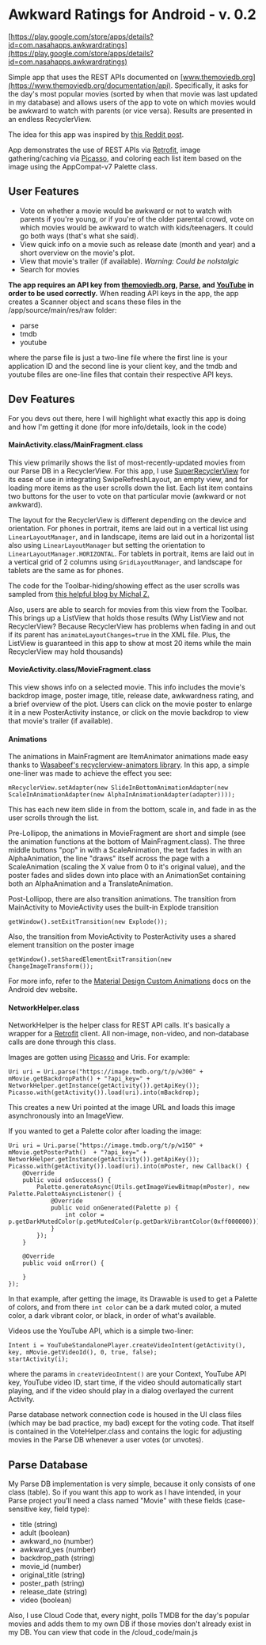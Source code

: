 # Awkward Ratings for Android - v. 0.2

[https://play.google.com/store/apps/details?id=com.nasahapps.awkwardratings](https://play.google.com/store/apps/details?id=com.nasahapps.awkwardratings)

Simple app that uses the REST APIs documented on [www.themoviedb.org](https://www.themoviedb.org/documentation/api). Specifically, it asks for the day's most popular movies (sorted by when that movie was last updated in my database) and allows users of the app to vote on which movies would be awkward to watch with parents (or vice versa). Results are presented in an endless RecyclerView.  

The idea for this app was inspired by [this Reddit post](http://redd.it/2xhq9g).

App demonstrates the use of REST APIs via [Retrofit](http://square.github.io/retrofit/), image gathering/caching via [Picasso](http://square.github.io/picasso/), and coloring each list item based on the image using the AppCompat-v7 Palette class.  

<h2>User Features</h2> 

* Vote on whether a movie would be awkward or not to watch with parents if you're young, or if you're of the older parental crowd, vote on which movies would be awkward to watch with kids/teenagers. It could go both ways (that's what she said).  
* View quick info on a movie such as release date (month and year) and a short overview on the movie's plot.
* View that movie's trailer (if available). _Warning: Could be nolstalgic_ 
* Search for movies

**The app requires an API key from [themoviedb.org](https://www.themoviedb.org/documentation/api), [Parse](https://www.parse.com), and [YouTube](https://developers.google.com/youtube/android/player/) in order to be used correctly.** When reading API keys in the app, the app creates a Scanner object and scans these files in the /app/source/main/res/raw folder:  

* parse
* tmdb
* youtube

where the parse file is just a two-line file where the first line is your application ID and the second line is your client key, and the tmdb and youtube files are one-line files that contain their respective API keys.  

<h2>Dev Features</h2>

For you devs out there, here I will highlight what exactly this app is doing and how I'm getting it done (for more info/details, look in the code)

<h4>MainActivity.class/MainFragment.class</h4> 

This view primarily shows the list of most-recently-updated movies from our Parse DB in a RecyclerView. For this app, I use [SuperRecyclerView](https://github.com/Malinskiy/SuperRecyclerView) for its ease of use in integrating SwipeRefreshLayout, an empty view, and for loading more items as the user scrolls down the list. Each list item contains two buttons for the user to vote on that particular movie (awkward or not awkward). 

The layout for the RecyclerView is different depending on the device and orientation. For phones in portrait, items are laid out in a vertical list using `LinearLayoutManager`, and in landscape, items are laid out in a horizontal list also using `LinearLayoutManager` but setting the orientation to `LinearLayoutManager.HORIZONTAL`. For tablets in portrait, items are laid out in a vertical grid of 2 columns using `GridLayoutManager`, and landscape for tablets are the same as for phones.

The code for the Toolbar-hiding/showing effect as the user scrolls was sampled from [this helpful blog by Michal Z.](http://mzgreen.github.io/2015/02/15/How-to-hideshow-Toolbar-when-list-is-scroling%28part1%29/)

Also, users are able to search for movies from this view from the Toolbar. This brings up a ListView that holds those results (Why ListView and not RecyclerView? Because RecyclerView has problems when fading in and out if its parent has `animateLayoutChanges=true` in the XML file. Plus, the ListView is guaranteed in this app to show at most 20 items while the main RecyclerView may hold thousands)

<h4>MovieActivity.class/MovieFragment.class</h4>

This view shows info on a selected movie. This info includes the movie's backdrop image, poster image, title, release date, awkwardness rating, and a brief overview of the plot. Users can click on the movie poster to enlarge it in a new PosterActivity instance, or click on the movie backdrop to view that movie's trailer (if available).  

<h4>Animations</h4>  

The animations in MainFragment are ItemAnimator animations made easy thanks to [Wasabeef's recyclerview-animators library](https://github.com/wasabeef/recyclerview-animators). In this app, a simple one-liner was made to achieve the effect you see: 

    mRecyclerView.setAdapter(new SlideInBottomAnimationAdapter(new ScaleInAnimationAdapter(new AlphaInAnimationAdapter(adapter))));  
    
This has each new item slide in from the bottom, scale in, and fade in as the user scrolls through the list.  

Pre-Lollipop, the animations in MovieFragment are short and simple (see the animation functions at the bottom of MainFragment.class). The three middle buttons "pop" in with a ScaleAnimation, the text fades in with an AlphaAnimation, the line "draws" itself across the page with a ScaleAnimation (scaling the X value from 0 to it's original value), and the poster fades and slides down into place with an AnimationSet containing both an AlphaAnimation and a TranslateAnimation.

Post-Lollipop, there are also transition animations. The transition from MainActivity to MovieActivity uses the built-in Explode transition  

    getWindow().setExitTransition(new Explode());

Also, the transition from MovieActivity to PosterActivity uses a shared element transition on the poster image

    getWindow().setSharedElementExitTransition(new ChangeImageTransform());
    
For more info, refer to the [Material Design Custom Animations](http://developer.android.com/training/material/animations.html) docs on the Android dev website.  

<h4>NetworkHelper.class</h4>  

NetworkHelper is the helper class for REST API calls. It's basically a wrapper for a [Retrofit](http://square.github.io/retrofit/) client. All non-image, non-video, and non-database calls are done through this class. 

Images are gotten using [Picasso](http://square.github.io/picasso/) and Uris. For example:  

    Uri uri = Uri.parse("https://image.tmdb.org/t/p/w300" + mMovie.getBackdropPath() + "?api_key=" + NetworkHelper.getInstance(getActivity()).getApiKey());
    Picasso.with(getActivity()).load(uri).into(mBackdrop);

This creates a new Uri pointed at the image URL and loads this image asynchronously into an ImageView.  

If you wanted to get a Palette color after loading the image:  

    Uri uri = Uri.parse("https://image.tmdb.org/t/p/w150" + mMovie.getPosterPath()  + "?api_key=" + NetworkHelper.getInstance(getActivity()).getApiKey());
    Picasso.with(getActivity()).load(uri).into(mPoster, new Callback() {
        @Override
        public void onSuccess() {
            Palette.generateAsync(Utils.getImageViewBitmap(mPoster), new Palette.PaletteAsyncListener() {
                @Override
                public void onGenerated(Palette p) {
                    int color = p.getDarkMutedColor(p.getMutedColor(p.getDarkVibrantColor(0xff000000)));
                }
            });
        }

        @Override
        public void onError() {

        }
    });
    
In that example, after getting the image, its Drawable is used to get a Palette of colors, and from there `int color` can be a dark muted color, a muted color, a dark vibrant color, or black, in order of what's available.

Videos use the YouTube API, which is a simple two-liner:  

    Intent i = YouTubeStandalonePlayer.createVideoIntent(getActivity(), key, mMovie.getVideoId(), 0, true, false);
    startActivity(i);
    
where the params in `createVideoIntent()` are your Context, YouTube API key, YouTube video ID, start time, if the video should automatically start playing, and if the video should play in a dialog overlayed the current Activity.  

Parse database network connection code is housed in the UI class files (which may be bad practice, my bad) except for the voting code. That itself is contained in the VoteHelper.class and contains the logic for adjusting movies in the Parse DB whenever a user votes (or unvotes).

<h2>Parse Database</h2>  

My Parse DB implementation is very simple, because it only consists of one class (table). So if you want this app to work as I have intended, in your Parse project you'll need a class named "Movie" with these fields (case-sensitive key, field type):  

* title (string)
* adult (boolean)
* awkward_no (number)
* awkward_yes (number)
* backdrop_path (string)
* movie_id (number)
* original_title (string)
* poster_path (string)
* release_date (string)
* video (boolean)

Also, I use Cloud Code that, every night, polls TMDB for the day's popular movies and adds them to my own DB if those movies don't already exist in my DB. You can view that code in the /cloud_code/main.js
